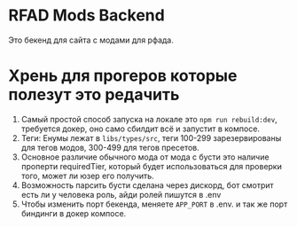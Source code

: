 # RFAD Mods Backend
Это бекенд для сайта с модами для рфада.<br>

# Хрень для прогеров которые полезут это редачить
1. Самый простой способ запуска на локале это `npm run rebuild:dev`, требуется докер, оно само сбилдит всё и запустит в компосе.
2. Теги: Енумы лежат в `libs/types/src`, теги 100-299 зарезервированы для тегов модов, 300-499 для тегов пресетов.
3. Основное различие обычного мода от мода с бусти это наличие проперти requiredTier, который будет использоваться для проверки того, может ли юзер его получить.
4. Возможность парсить бусти сделана через дискорд, бот смотрит есть ли у человека роль, айди ролей пишутся в .env
5. Чтобы изменить порт бекенда, меняете `APP_PORT` в .env. и так же порт биндинги в докер компосе.